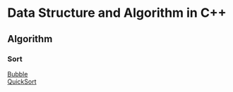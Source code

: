 # Data Structure and Algorithm in C++
## Algorithm
### Sort
[Bubble](/Algorithm/Sort/Bubble.cpp)<br>
[QuickSort](/Algorithm/Sort/QuickSort.cpp)
